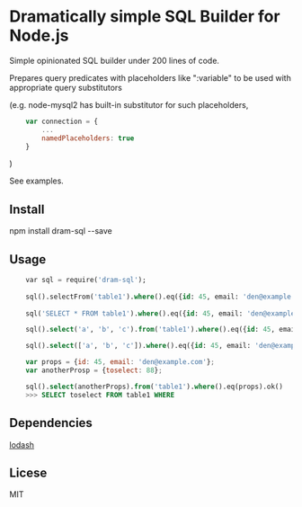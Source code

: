 Dramatically simple SQL Builder for Node.js
==========================
Simple opinionated SQL builder under 200 lines of code.

Prepares query predicates with placeholders like ":variable" to be used with 
appropriate query substitutors

(e.g. node-mysql2 has built-in substitutor for such placeholders,
```javascript
    var connection = {
        ...
        namedPlaceholders: true
    }
```
)

See examples.

Install
--------------

npm install dram-sql --save

Usage
-------------

```SQL
    var sql = require('dram-sql');
    
    sql().selectFrom('table1').where().eq({id: 45, email: 'den@example.com'}).ok()
    
    sql('SELECT * FROM table1').where().eq({id: 45, email: 'den@example.com'}).ok()

    sql().select('a', 'b', 'c').from('table1').where().eq({id: 45, email: 'den@example.com'}).ok()

    sql().select(['a', 'b', 'c']).where().eq({id: 45, email: 'den@example.com'}).ok()
```

```javascript
    var props = {id: 45, email: 'den@example.com'};
    var anotherProsp = {toselect: 88}; 
```

```SQL
    sql().select(anotherProps).from('table1').where().eq(props).ok()
    >>> SELECT toselect FROM table1 WHERE 
```

Dependencies
--------------

[lodash](http://lodash.com)


Licese
--------------

MIT